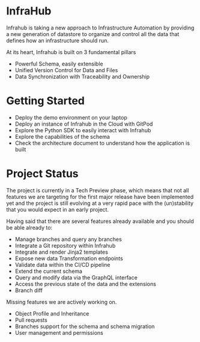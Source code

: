 # InfraHub

Infrahub is taking a new approach to Infrastructure Automation by providing a new generation of datastore to organize and control all the data that defines how an infrastructure should run.

At its heart, Infrahub is built on 3 fundamental pillars
- Powerful Schema, easily extensible
- Unified Version Control for Data and Files
- Data Synchronization with Traceability and Ownership

# Getting Started

- Deploy the demo environment on your laptop
- Deploy an instance of Infrahub in the Cloud with GitPod
- Explore the Python SDK to easily interact with Infrahub
- Explore the capabilities of the schema
- Check the architecture document to understand how the application is built

# Project Status

The project is currently in a Tech Preview phase, which means that not all features we are targeting for the first major release have been implemented yet and the project is still evolving at a very rapid pace with the (un)stability that you would expect in an early project.

Having said that there are several features already available and you should be able already to:
- Manage branches and query any branches
- Integrate a Git repository within Infrahub
- Integrate and render Jinja2 templates
- Expose new data Transformation endpoints
- Validate data within the CI/CD pipeline
- Extend the current schema
- Query and modify data via the GraphQL interface
- Access the previous state of the data and the extensions
- Branch diff

Missing features we are actively working on.
- Object Profile and Inheritance
- Pull requests
- Branches support for the schema and schema migration
- User management and permissions


